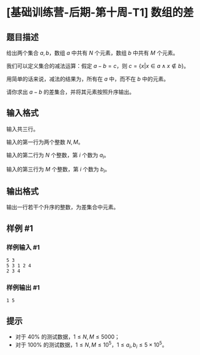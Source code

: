 # [基础训练营-后期-第十周-T1] 数组的差

## 题目描述

给出两个集合 $a,b$，数组 $a$ 中共有 $N$ 个元素，数组 $b$ 中共有 $M$ 个元素。

我们可以定义集合的减法运算：假定 $a-b=c$，则 $c = \{x|x\in a \land x \not \in b\}$。

用简单的话来说，减法的结果为，所有在 $a$ 中，而不在 $b$ 中的元素。

请你求出 $a-b$ 的差集合，并将其元素按照升序输出。

## 输入格式

输入共三行。

输入的第一行为两个整数 $N,M$。

输入的第二行为 $N$ 个整数，第 $i$ 个数为 $a_i$。

输入的第三行为 $M$ 个整数，第 $i$ 个数为 $b_i$。

## 输出格式

输出一行若干个升序的整数，为差集合中元素。

## 样例 #1

### 样例输入 #1

```
5 3
5 3 1 2 4
2 3 4
```

### 样例输出 #1

```
1 5
```

## 提示

- 对于 $40\%$ 的测试数据，$1 \le N,M \le 5000$；
 - 对于 $100\%$ 的测试数据，$1 \le N,M \le 10^5$，$1 \le a_i,b_i \le 5 \times 10^5$。